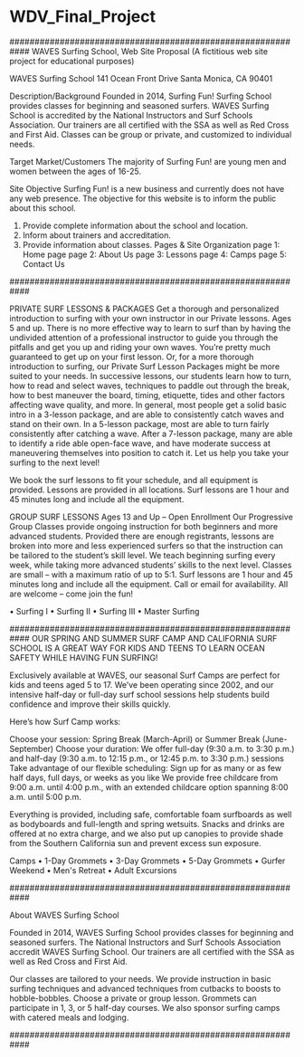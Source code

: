 # WDV_Final_Project


############################################################
WAVES Surfing School, Web Site Proposal
(A fictitious web site project for educational purposes)

WAVES Surfing School
141 Ocean Front Drive
Santa Monica, CA 90401

Description/Background
Founded in 2014, Surfing Fun! Surfing School provides classes for beginning and seasoned surfers.  WAVES Surfing School is accredited by the National Instructors and Surf Schools Association.  Our trainers are all certified with the SSA as well as Red Cross and First Aid. Classes can be group or private, and customized to individual needs. 

Target Market/Customers
The majority of Surfing Fun! are young men and women between the ages of 16-25. 

Site Objective 
Surfing Fun! is a new business and currently does not have any web presence. The objective for this website is to inform the public about this school.
1.	Provide complete information about the school and location.
2.	Inform about trainers and accreditation.
3.	Provide information about classes.
Pages & Site Organization
page 1: Home page
page 2: About Us
page 3: Lessons	
page 4: Camps
page 5: Contact Us

############################################################

PRIVATE SURF LESSONS & PACKAGES
Get a thorough and personalized introduction to surfing with your own instructor in our Private lessons. Ages 5 and up. There is no more effective way to learn to surf than by having the undivided attention of a professional instructor to guide you through the pitfalls and get you up and riding your own waves. You’re pretty much guaranteed to get up on your first lesson. Or, for a more thorough introduction to surfing, our Private Surf Lesson Packages might be more suited to your needs. In successive lessons, our students learn how to turn, how to read and select waves, techniques to paddle out through the break, how to best maneuver the board, timing, etiquette, tides and other factors affecting wave quality, and more. In general, most people get a solid basic intro in a 3-lesson package, and are able to consistently catch waves and stand on their own. In a 5-lesson package, most are able to turn fairly consistently after catching a wave. After a 7-lesson package, many are able to identify a ride able open-face wave, and have moderate success at maneuvering themselves into position to catch it. Let us help you take your surfing to the next level!
 
We book the surf lessons to fit your schedule, and all equipment is provided. Lessons are provided in all locations. Surf lessons are 1 hour and 45 minutes long and include all the equipment.


GROUP SURF LESSONS
Ages 13 and Up – Open Enrollment
Our Progressive Group Classes provide ongoing instruction for both beginners and more advanced students. Provided there are enough registrants, lessons are broken into more and less experienced surfers so that the instruction can be tailored to the student’s skill level. We teach beginning surfing every week, while taking more advanced students’ skills to the next level. Classes are small – with a maximum ratio of up to 5:1. Surf lessons are 1 hour and 45 minutes long and include all the equipment. Call or email for availability. All are welcome – come join the fun!

•	Surfing I
•	Surfing II
•	Surfing III
•	Master Surfing


############################################################
OUR SPRING AND SUMMER SURF CAMP AND CALIFORNIA SURF SCHOOL IS A GREAT WAY FOR KIDS AND TEENS TO LEARN OCEAN SAFETY WHILE HAVING FUN SURFING!
 
Exclusively available at WAVES, our seasonal Surf Camps are perfect for kids and teens aged 5 to 17. We’ve been operating since 2002, and our intensive half-day or full-day surf school sessions help students build confidence and improve their skills quickly.
 
Here’s how Surf Camp works:
 
Choose your session: Spring Break (March-April) or Summer Break (June-September)
Choose your duration: We offer full-day (9:30 a.m. to 3:30 p.m.) and half-day (9:30 a.m. to 12:15 p.m., or 12:45 p.m. to 3:30 p.m.) sessions
Take advantage of our flexible scheduling: Sign up for as many or as few half days, full days, or weeks as you like
We provide free childcare from 9:00 a.m. until 4:00 p.m., with an extended childcare option spanning 8:00 a.m. until 5:00 p.m.
 
Everything is provided, including safe, comfortable foam surfboards as well as bodyboards and full-length and spring wetsuits. Snacks and drinks are offered at no extra charge, and we also put up canopies to provide shade from the Southern California sun and prevent excess sun exposure.

Camps
•	1-Day Grommets
•	3-Day Grommets
•	5-Day Grommets
•	Gurfer Weekend
•	Men's Retreat
•	Adult Excursions

############################################################

About WAVES Surfing School

Founded in 2014, WAVES Surfing School provides classes for beginning and seasoned surfers.  The National Instructors and Surf Schools Association accredit WAVES Surfing School. Our trainers are all certified with the SSA as well as Red Cross and First Aid. 

Our classes are tailored to your needs. We provide instruction in basic surfing techniques and advanced techniques from cutbacks to boosts to hobble-bobbles. Choose a private or group lesson. Grommets can participate in 1, 3, or 5 half-day courses. We also sponsor surfing camps with catered meals and lodging.


############################################################
